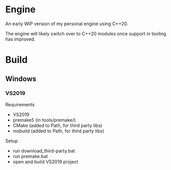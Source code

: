 # Engine

An early WIP version of my personal engine using C++20.

The engine will likely switch over to C++20 modules once support in tooling has improved.

# Build

## Windows

### VS2019

Requirements
- VS2019
- premake5 (in tools/premake/)
- CMake (added to Path, for third party libs)
- msbuild (added to Path, for third party libs)

Setup
- run download_third-party.bat
- run premake.bat
- open and build VS2019 project